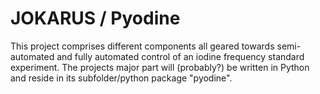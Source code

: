 # JOKARUS / Pyodine #

This project comprises different components all geared towards semi-automated
and fully automated control of an iodine frequency standard experiment.
The projects major part will (probably?) be written in Python and reside in its
subfolder/python package "pyodine".
